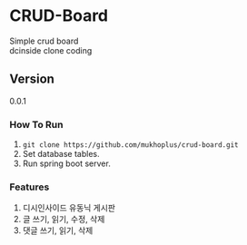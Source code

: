 # CRUD-Board

Simple crud board<br>
dcinside clone coding

## Version

0.0.1

### How To Run

1. ``git clone https://github.com/mukhoplus/crud-board.git``
2. Set database tables.
3. Run spring boot server.

### Features

1. 디시인사이드 유동닉 게시판
2. 글 쓰기, 읽기, 수정, 삭제
3. 댓글 쓰기, 읽기, 삭제